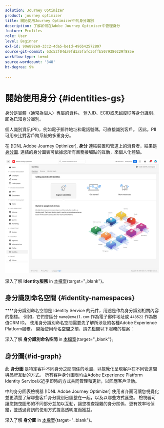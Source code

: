 ```yaml
---
solution: Journey Optimizer
product: journey optimizer
title: 開始使用Journey Optimizer中的身分識別
description: 了解如何在Adobe Journey Optimizer中管理身分
feature: Profiles
role: User
level: Beginner
exl-id: 90e892e9-33c2-4da5-be1d-496b42572897
source-git-commit: 63c52f04da9fd1a5fafc36ffb5079380229f885e
workflow-type: tm+mt
source-wordcount: '348'
ht-degree: 9%

---
```


# 開始使用身分 {#identities-gs}

身分是實體（通常為個人）專屬的資料。 登入ID、ECID或忠誠度ID等身分識別，即為已知身分識別。

個人識別資訊(PII)，例如電子郵件地址和電話號碼，可直接識別客戶。 因此，PII可用來比對客戶跨系統的多重身分。

在 [!DNL Adobe Journey Optimizer], **身分** 連結裝置和管道上的消費者，結果是 [身分圖](#id-graph). 連結的身分圖表可依據您所有業務接觸點的互動，來個人化體驗。

![](assets/identities-home.png)

深入了解 **Identity服務** in [本檔案](https://experienceleague.adobe.com/docs/experience-platform/identity/home.html?lang=zh-Hant){target=&quot;_blank&quot;}。

## 身分識別命名空間 {#identity-namespaces}

****&#x200B;身分識別命名空間是 Identity Service 的元件，用途是作為身分識別相關內容的指標。 例如，它們會區分 `name@email.com` 作為電子郵件地址或 `443522` 作為數值CRM ID。 使用身分識別命名空間需要先了解所涉及的各種Adobe Experience Platform服務。 開始使用命名空間之前，請先檢閱以下服務的檔案：

深入了解 **身分識別命名空間** in [本檔案](https://experienceleague.adobe.com/docs/experience-platform/identity/namespaces.html?lang=zh-Hant){target=&quot;_blank&quot;}。

## 身分圖{#id-graph}

此 **身分圖** 是特定客戶不同身分之間關係的地圖，以視覺化呈現客戶在不同管道間與品牌互動的方式。 所有客戶身分圖表均由Adobe Experience Platform Identity Service以近乎即時的方式共同管理和更新，以回應客戶活動。

中的身分圖表檢視器 [!DNL Adobe Journey Optimizer] 使用者介面可讓您視覺化並更清楚了解哪些客戶身分識別已匯整在一起，以及以哪些方式匯整。 檢視器可讓您拖曳圖形的不同部分並加以互動，讓您檢查複雜的身分關係、更有效率地偵錯，並透過資訊的使用方式提高透明度而獲益。

深入了解 **身分圖** in [本檔案](https://experienceleague.adobe.com/docs/experience-platform/identity/ui/identity-graph-viewer.html){target=&quot;_blank&quot;}。

